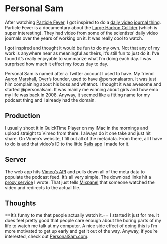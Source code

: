 # Personal Sam

After watching [Particle Fever](http://particlefever.com), I got inspired to do a [daily video journal thing](http://personalsam.com "Personal Sam"). Particle Fever is a documentary about the [Large Hadron Collider](http://en.wikipedia.org/wiki/Large_Hadron_Collider) (which is super interesting). They had video from some of the scientists’ daily video journals over the years of working on it. It was really cool to watch.

I got inspired and thought it would be fun to do my own. Not that any of my work is anywhere near as meaningful as theirs, it’s still fun to just do it. I’ve found it’s really enjoyable to summarize what I’m doing each day. I was surprised how much it effect my focus day to day.

Personal Sam is named after a Twitter account I used to have. My friend [Aaron Marshall](https://twitter.com/aaronmarshall), [Over](http://madewithover.com)’s founder, used to have @personalaaron. It was just him complaining about his boss and whatnot. I thought it was awesome and started @personalsam. It was mainly me winning about girls and how emo my life was back in 2008. Anyway, it seemed like a fitting name for my podcast thing and I already had the domain.

## Production

I usually shoot it in QuickTime Player on my iMac in the mornings and upload straight to Vimeo from there. I always do it one take and just hit share. On Vimeo’s website, I fill out all of the metadata. From there, all I have to do is add that video’s ID to the little [Rails app](https://github.com/soffes/personalsam.com) I made for it.

## Server

The web app hits [Vimeo’s API](http://developer.vimeo.com) and pulls down all of the meta data to populate the podcast feed. It’s all very simple. The download links hit a [proxy service](https://github.com/soffes/download.personalsam.com) I wrote. That just tells [Mixpanel](http://mixpanel.com) that someone watched the video and redirects to the actual file.

## Thoughts

==It’s funny to me that people actually watch it.== I started it just for me. It does feel pretty good that people care enough about the boring parts of my life to watch me talk at my computer. A nice side effect of doing this is I’m more motivated to get up early and get it out of the way. Anyway, if you’re interested, check out [PersonalSam.com](http://personalsam.com).

